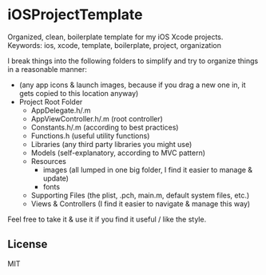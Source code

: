 iOSProjectTemplate
==================

Organized, clean, boilerplate template for my iOS Xcode projects.
Keywords: ios, xcode, template, boilerplate, project, organization

I break things into the following folders to simplify and try to organize things
in a reasonable manner:

* (any app icons & launch images, because if you drag a new one in, it gets
	  copied to this location anyway)
* Project Root Folder
  * AppDelegate.h/.m
  * AppViewController.h/.m (root controller)
  * Constants.h/.m (according to best practices)
  * Functions.h (useful utility functions)
  * Libraries (any third party libraries you might use)
  * Models (self-explanatory, according to MVC pattern)
  * Resources
    * images (all lumped in one big folder, I find it easier to manage & update)
    * fonts
  * Supporting Files (the plist, .pch, main.m, default system files, etc.)
  * Views & Controllers (I find it easier to navigate & manage this way)

Feel free to take it & use it if you find it useful / like the style.

License
-------
MIT

